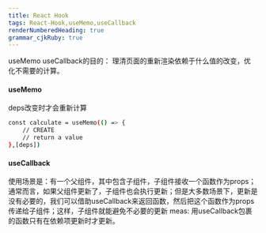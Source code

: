 ```yaml
---
title: React Hook
tags: React-Hook,useMemo,useCallback
renderNumberedHeading: true
grammar_cjkRuby: true
---
```


useMemo useCallback的目的：
理清页面的重新渲染依赖于什么值的改变，优化不需要的计算。

#### useMemo
deps改变时才会重新计算
```bash
const calculate = useMemo(() => {
	// CREATE
	// return a value
},[deps])
```

#### useCallback
使用场景是：有一个父组件，其中包含子组件，子组件接收一个函数作为props；通常而言，如果父组件更新了，子组件也会执行更新；但是大多数场景下，更新是没有必要的，我们可以借助useCallback来返回函数，然后把这个函数作为props传递给子组件；这样，子组件就能避免不必要的更新
meas: 用useCallback包裹的函数只有在依赖项更新时才更新。

